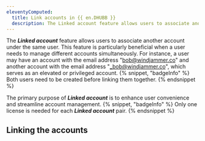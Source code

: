 ```yaml
---
eleventyComputed:
  title: Link accounts in {{ en.DHUBB }}
  description: The Linked account feature allows users to associate another account under the same user.
---
```

The ***Linked account*** feature allows users to associate another account under the same user. This feature is particularly beneficial when a user needs to manage different accounts simultaneously. For instance, a user may have an account with the email address "bob@windjammer.co" and another account with the email address "_bob@windjammer.co", which serves as an elevated or privileged account.
{% snippet, "badgeInfo" %}
Both users need to be created before linking them together.
{% endsnippet %}

The primary purpose of ***Linked account*** is to enhance user convenience and streamline account management.
{% snippet, "badgeInfo" %}
Only one license is needed for each ***Linked account*** pair.
{% endsnippet %}

## Linking the accounts